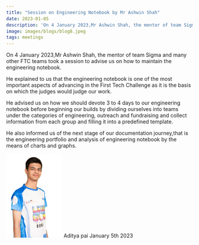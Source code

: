 ```yaml
---
title: "Session on Engineering Notebook by Mr Ashwin Shah"
date: 2023-01-05
description: 'On 4 January 2023,Mr Ashwin Shah, the mentor of team Sigma and many other FTC teams took a session to advise us...'
image: images/blogs/blog8.jpeg
tags: meetings
---
```

On 4 January 2023,Mr Ashwin Shah, the mentor of team Sigma and many other FTC teams took a session to advise us on how to maintain the engineering notebook.

He explained to us that the engineering notebook is one of the most important aspects of advancing in the First Tech Challenge as it is the basis on which the judges would judge our work.

He advised us on how we should devote 3 to 4 days to our engineering notebook before beginning our builds by dividing ourselves into teams under the categories of engineering, outreach and fundraising and collect information from each group and filling it into a predefined template.

He also informed us of the next stage of our documentation journey,that is the engineering portfolio and analysis of engineering notebook by the means of charts and graphs.

<div class="author">
<img width="30%" class="author-image" src="/images/team_members/aditya.png"/>
  <span class="author-name">Aditya pai</span>
  <span class="author-divider"></span>
  <span class="author-date">January 5th 2023</span>
</div>
